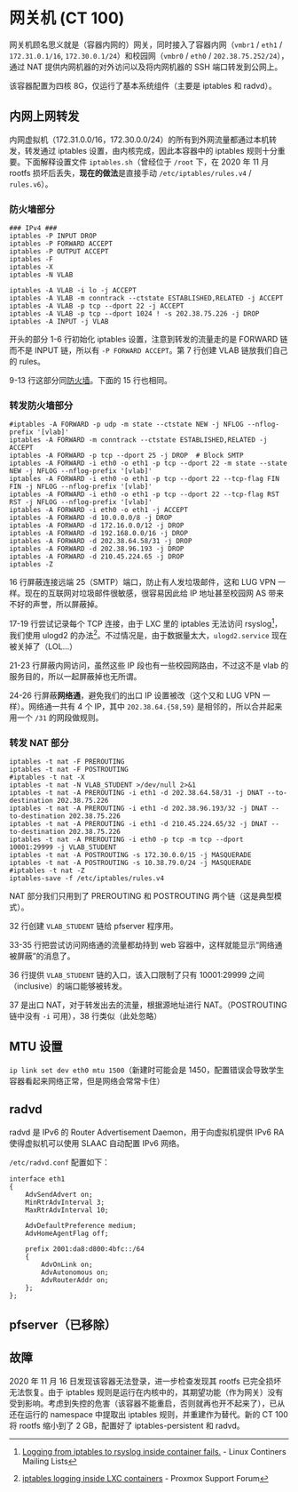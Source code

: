 # 网关机 (CT 100)

网关机顾名思义就是（容器内网的）网关，同时接入了容器内网（`vmbr1` / `eth1` / `172.31.0.1/16`, `172.30.0.1/24`）和校园网（`vmbr0` / `eth0` / `202.38.75.252/24`），通过 NAT 提供内网机器的对外访问以及将内网机器的 SSH 端口转发到公网上。

该容器配置为四核 8G，仅运行了基本系统组件（主要是 iptables 和 radvd）。

## 内网上网转发

内网虚拟机（172.31.0.0/16，172.30.0.0/24）的所有到外网流量都通过本机转发，转发通过 iptables 设置，由内核完成，因此本容器中的 iptables 规则十分重要。下面解释设置文件 `iptables.sh`（曾经位于 `/root` 下，在 2020 年 11 月 rootfs 损坏后丢失，**现在的做法**是直接手动 `/etc/iptables/rules.v4` / `rules.v6`）。

### 防火墙部分

```shell linenums="1"
### IPv4 ###
iptables -P INPUT DROP
iptables -P FORWARD ACCEPT
iptables -P OUTPUT ACCEPT
iptables -F
iptables -X
iptables -N VLAB

iptables -A VLAB -i lo -j ACCEPT
iptables -A VLAB -m conntrack --ctstate ESTABLISHED,RELATED -j ACCEPT
iptables -A VLAB -p tcp --dport 22 -j ACCEPT
iptables -A VLAB -p tcp --dport 1024 ! -s 202.38.75.226 -j DROP
iptables -A INPUT -j VLAB
```

开头的部分 1-6 行初始化 iptables 设置，注意到转发的流量走的是 FORWARD 链而不是 INPUT 链，所以有 `-P FORWARD ACCEPT`。第 7 行创建 VLAB 链放我们自己的 rules。

9-13 行这部分同[防火墙](../networking/firewall.md#explanations)。下面的 15 行也相同。

### 转发防火墙部分

```shell linenums="14"
#iptables -A FORWARD -p udp -m state --ctstate NEW -j NFLOG --nflog-prefix '[vlab]'
iptables -A FORWARD -m conntrack --ctstate ESTABLISHED,RELATED -j ACCEPT
iptables -A FORWARD -p tcp --dport 25 -j DROP  # Block SMTP
iptables -A FORWARD -i eth0 -o eth1 -p tcp --dport 22 -m state --state NEW -j NFLOG --nflog-prefix '[vlab]'
iptables -A FORWARD -i eth0 -o eth1 -p tcp --dport 22 --tcp-flag FIN FIN -j NFLOG --nflog-prefix '[vlab]'
iptables -A FORWARD -i eth0 -o eth1 -p tcp --dport 22 --tcp-flag RST RST -j NFLOG --nflog-prefix '[vlab]'
iptables -A FORWARD -i eth0 -o eth1 -j ACCEPT
iptables -A FORWARD -d 10.0.0.0/8 -j DROP
iptables -A FORWARD -d 172.16.0.0/12 -j DROP
iptables -A FORWARD -d 192.168.0.0/16 -j DROP
iptables -A FORWARD -d 202.38.64.58/31 -j DROP
iptables -A FORWARD -d 202.38.96.193 -j DROP
iptables -A FORWARD -d 210.45.224.65 -j DROP
iptables -Z
```

16 行屏蔽连接远端 25（SMTP）端口，防止有人发垃圾邮件，这和 LUG VPN 一样。现在的互联网对垃圾邮件很敏感，很容易因此给 IP 地址甚至校园网 AS 带来不好的声誉，所以屏蔽掉。

17-19 行尝试记录每个 TCP 连接，由于 LXC 里的 iptables 无法访问 rsyslog[^1]，我们使用 ulogd2 的办法[^2]。不过情况是，由于数据量太大，`ulogd2.service` 现在被关掉了（LOL...）

21-23 行屏蔽内网访问，虽然这些 IP 段也有一些校园网路由，不过这不是 vlab 的服务目的，所以一起屏蔽掉也无所谓。

24-26 行屏蔽**网络通**，避免我们的出口 IP 设置被改（这个又和 LUG VPN 一样）。网络通一共有 4 个 IP，其中 `202.38.64.{58,59}` 是相邻的，所以合并起来用一个 `/31` 的网段做规则。

### 转发 NAT 部分

```shell linenums="29"
iptables -t nat -F PREROUTING
iptables -t nat -F POSTROUTING
#iptables -t nat -X
iptables -t nat -N VLAB_STUDENT >/dev/null 2>&1
iptables -t nat -A PREROUTING -i eth1 -d 202.38.64.58/31 -j DNAT --to-destination 202.38.75.226
iptables -t nat -A PREROUTING -i eth1 -d 202.38.96.193/32 -j DNAT --to-destination 202.38.75.226
iptables -t nat -A PREROUTING -i eth1 -d 210.45.224.65/32 -j DNAT --to-destination 202.38.75.226
iptables -t nat -A PREROUTING -i eth0 -p tcp -m tcp --dport 10001:29999 -j VLAB_STUDENT
iptables -t nat -A POSTROUTING -s 172.30.0.0/15 -j MASQUERADE
iptables -t nat -A POSTROUTING -s 10.38.79.0/24 -j MASQUERADE
#iptables -t nat -Z
iptables-save -f /etc/iptables/rules.v4
```

NAT 部分我们只用到了 PREROUTING 和 POSTROUTING 两个链（这是典型模式）。

32 行创建 `VLAB_STUDENT` 链给 pfserver 程序用。

33-35 行把尝试访问网络通的流量都劫持到 web 容器中，这样就能显示“网络通被屏蔽”的消息了。

36 行提供 `VLAB_STUDENT` 链的入口，该入口限制了只有 10001:29999 之间（inclusive）的端口能够被转发。

37 是出口 NAT，对于转发出去的流量，根据源地址进行 NAT。（POSTROUTING 链中没有 `-i` 可用），38 行类似（此处忽略）

## MTU 设置

`ip link set dev eth0 mtu 1500`（新建时可能会是 1450，配置错误会导致学生容器看起来网络正常，但是网络会常常卡住）

## radvd

radvd 是 IPv6 的 Router Advertisement Daemon，用于向虚拟机提供 IPv6 RA 使得虚拟机可以使用 SLAAC 自动配置 IPv6 网络。

`/etc/radvd.conf` 配置如下：

```
interface eth1
{
    AdvSendAdvert on;
    MinRtrAdvInterval 3;
    MaxRtrAdvInterval 10;

    AdvDefaultPreference medium;
    AdvHomeAgentFlag off;

    prefix 2001:da8:d800:4bfc::/64
    {
        AdvOnLink on;
        AdvAutonomous on;
        AdvRouterAddr on;
    };
};
```

## pfserver（已移除）

## 故障

2020 年 11 月 16 日发现该容器无法登录，进一步检查发现其 rootfs 已完全损坏无法恢复。由于 iptables 规则是运行在内核中的，其期望功能（作为网关）没有受到影响。考虑到失控的危害（该容器不能重启，否则就再也开不起来了），已从还在运行的 namespace 中提取出 iptables 规则，并重建作为替代。新的 CT 100 将 rootfs 缩小到了 2 GB，配置好了 iptables-persistent 和 radvd。


  [^1]: [Logging from iptables to rsyslog inside container fails.](https://lists.linuxcontainers.org/pipermail/lxc-users/2017-February/012852.html) - Linux Continers Mailing Lists
  [^2]: [iptables logging inside LXC containers](https://forum.proxmox.com/threads/iptables-logging-inside-lxc-containers.25594/) - Proxmox Support Forum
  
